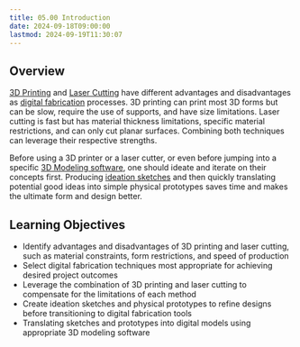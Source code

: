 ```yaml
---
title: 05.00 Introduction
date: 2024-09-18T09:00:00
lastmod: 2024-09-19T11:30:07
---
```


## Overview

[3D Printing](../../../../digital-fabrication/3d-printing/3d-printing.md) and [Laser Cutting](../../../../digital-fabrication/laser-cutting/laser-cutting.md) have different advantages and disadvantages as [digital fabrication](../../../../digital-fabrication/digital-fabrication.md) processes. 3D printing can print most 3D forms but can be slow, require the use of supports, and have size limitations. Laser cutting is fast but has material thickness limitations, specific material restrictions, and can only cut planar surfaces. Combining both techniques can leverage their respective strengths.

Before using a 3D printer or a laser cutter, or even before jumping into a specific [3D Modeling software](../../../../3d-modeling/3d-modeling-software.md), one should ideate and iterate on their concepts first. Producing [ideation sketches](../../../../drawing/ideation-sketches.md) and then quickly translating potential good ideas into simple physical prototypes saves time and makes the ultimate form and design better.

## Learning Objectives

- Identify advantages and disadvantages of 3D printing and laser cutting, such as material constraints, form restrictions, and speed of production
- Select digital fabrication techniques most appropriate for achieving desired project outcomes
- Leverage the combination of 3D printing and laser cutting to compensate for the limitations of each method
- Create ideation sketches and physical prototypes to refine designs before transitioning to digital fabrication tools
- Translating sketches and prototypes into digital models using appropriate 3D modeling software
